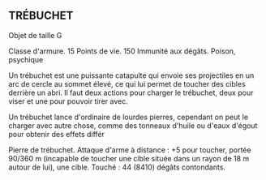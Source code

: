 ## TRÉBUCHET

Objet de taille G

Classe d'armure. 15
Points de vie. 150
Immunité aux dégâts. Poison, psychique

Un trébuchet est une puissante catapulte qui envoie ses
projectiles en un arc de cercle au sommet élevé, ce qui lui
permet de toucher des cibles derrière un abri. Il faut deux
actions pour charger le trébuchet, deux pour viser et une
pour pouvoir tirer avec.

Un trébuchet lance d'ordinaire de lourdes pierres,
cependant on peut le charger avec autre chose, comme des
tonneaux d'huile ou d'eaux d'égout pour obtenir des effets
différ

Pierre de trébuchet. Attaque d'arme à distance : +5
pour toucher, portée 90/360 m (incapable de toucher une
cible située dans un rayon de 18 m autour de lui), une cible.
Touché : 44 (8410) dégâts contondants.
